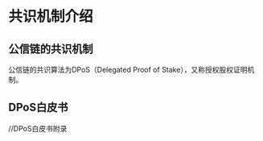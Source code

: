 # 共识机制介绍

## 公信链的共识机制

公信链的共识算法为DPoS（Delegated Proof of Stake），又称授权股权证明机制。



## DPoS白皮书

//DPoS白皮书附录



